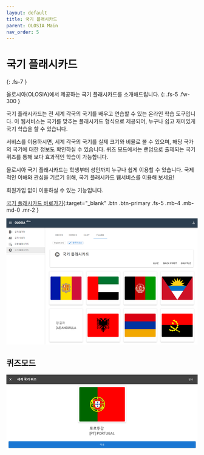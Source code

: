 ```yaml
---
layout: default
title: 국기 플래시카드
parent: OLOSIA Main
nav_order: 5
---
```


# 국기 플래시카드
{: .fs-7 }

올로시아(OLOSIA)에서 제공하는 국기 플래시카드를 소개해드립니다.
{: .fs-5 .fw-300 }

국기 플래시카드는 전 세계 각국의 국기를 배우고 연습할 수 있는 온라인 학습 도구입니다. 이 웹서비스는 국기를 맞추는 플래시카드 형식으로 제공되어, 누구나 쉽고 재미있게 국기 학습을 할 수 있습니다.

서비스를 이용하시면, 세계 각국의 국기를 실제 크기와 비율로 볼 수 있으며, 해당 국가의 국기에 대한 정보도 확인하실 수 있습니다. 퀴즈 모드에서는 랜덤으로 출제되는 국기 퀴즈를 통해 보다 효과적인 학습이 가능합니다.

올로시아 국기 플래시카드는 학생부터 성인까지 누구나 쉽게 이용할 수 있습니다. 국제적인 이해와 관심을 기르기 위해, 국기 플래시카드 웹서비스를 이용해 보세요!

회원가입 없이 이용하실 수 있는 기능입니다.

[국기 플래시카드 바로가기](https://olosia.com/flags){:target="_blank" .btn .btn-primary .fs-5 .mb-4 .mb-md-0 .mr-2 }

![flags-pc](/assets/images/main/flag_ko.png)

## 퀴즈모드

![flags-quiz](/assets/images/main/flag_quiz_ko.png)
